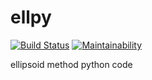 # ellpy
[![Build Status](https://travis-ci.org/luk036/ellpy.svg?branch=master)](https://travis-ci.org/luk036/ellpy)
[![Maintainability](https://api.codeclimate.com/v1/badges/6ce78bab65047bfe53d6/maintainability)](https://codeclimate.com/github/luk036/ellpy/maintainability)

ellipsoid method python code 
